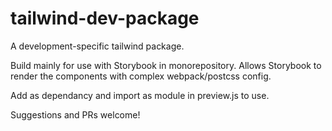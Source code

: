 # tailwind-dev-package
A development-specific tailwind package.

Build mainly for use with Storybook in monorepository. Allows Storybook to render the components with complex webpack/postcss config.

Add as dependancy and import as module in preview.js to use.

Suggestions and PRs welcome!
